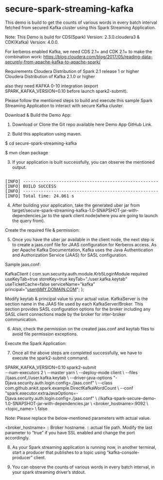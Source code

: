 # secure-spark-streaming-kafka

This demo is build to get the counts of various words in every batch interval fetched from secured Kafka cluster using this Spark Streaming Application.

Note: This Demo is build for CDS(Spark) Version: 2.3.0.cloudera3 & CDK(Kafka) Version: 4.0.0. 

For kerberos enabled Kafka, we need CDS 2.1+ and CDK 2.1+ to make the combination work:
https://blog.cloudera.com/blog/2017/05/reading-data-securely-from-apache-kafka-to-apache-spark/

Requirements
Cloudera Distribution of Spark 2.1 release 1 or higher
Cloudera Distribution of Kafka 2.1.0 or higher

also they need KAFKA 0-10 integration (export SPARK_KAFKA_VERSION=0.10 before launch spark2-submit).

Please follow the mentioned steps to build and execute this sample Spark Streaming Application to interact with secure Kafka cluster.

Download & Build the Demo App:

1. Download or Clone the Git repo available here Demo App GitHub Link.

2. Build this application using maven.

$ cd secure-spark-streaming-kafka

$ mvn clean package

3. If your application is built successfully, you can observe the mentioned output.

<pre>

[INFO] ------------------------------------------------------------------------
[INFO] BUILD SUCCESS
[INFO] ------------------------------------------------------------------------
[INFO] Total time: 24.061 s
</pre>

4. After building your application, take the generated uber jar from target/secure-spark-streaming-kafka-1.0-SNAPSHOT-jar-with-dependencies.jar to the spark client node(where you are going to launch the query from).

Create the required file & permission:

5. Once you have the uber jar available in the client node, the next step is to create a jaas.conf file for JAAS configuration for Kerberos access. As per Apache Kafka Documentation, Kafka uses the Java Authentication and Authorization Service (JAAS) for SASL configuration.

Sample jaas.conf:

KafkaClient {
    com.sun.security.auth.module.Krb5LoginModule required
    useKeyTab=true
    storeKey=true
    keyTab="./user.kafka.keytab"
    useTicketCache=false
    serviceName="kafka"
    principal="user@MY.DOMAIN.COM";
};

Modify keytab & principal value to your actual value. KafkaServer is the section name in the JAAS file used by each KafkaServer/Broker. This section provides SASL configuration options for the broker including any SASL client connections made by the broker for inter-broker communication.

6. Also, check the permission on the created jaas.conf and keytab files to avoid file permission exceptions.

Execute the Spark Application:

7. Once all the above steps are completed successfully, we have to execute the spark2-submit command.

 SPARK_KAFKA_VERSION=0.10 spark2-submit \
--num-executors 2 \ 
--master yarn \ 
--deploy-mode client \ 
--files /<path>/jaas.conf,/<path>/user.kafka.keytab \ 
--driver-java-options "-Djava.security.auth.login.config=./jaas.conf" \ 
--class com.github.ankit.spark.example.DirectKafkaWordCount \ 
--conf "spark.executor.extraJavaOptions=-Djava.security.auth.login.config=./jaas.conf" \ 
/<path>/kafka-spark-secure-demo-1.0-SNAPSHOT-jar-with-dependencies.jar \ 
<broker_hostname>:9092 \ 
<topic_name> \ 
false
  
Note: Please replace the below-mentioned parameters with actual value.

<broker_hostname> :: Broker hostname.
<path> :: actual file path.
Modify the last parameter to “true” if you have SSL enabled and change the port accordingly.

8. As your Spark streaming application is running now, in another terminal, start a producer that publishes to a topic using “kafka-console-producer” client.

9. You can observe the counts of various words in every batch interval, in your spark streaming driver’s stdout.




